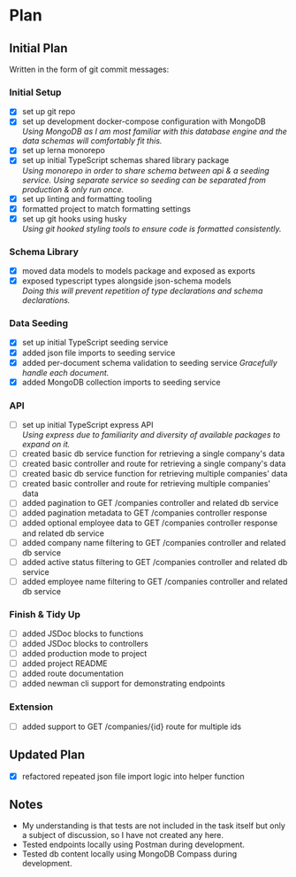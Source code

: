 # Plan

## Initial Plan

Written in the form of git commit messages:

### Initial Setup
- [X] set up git repo
- [X] set up development docker-compose configuration with MongoDB \
*Using MongoDB as I am most familiar with this database engine and the data schemas will comfortably fit this.*
- [X] set up lerna monorepo
- [X] set up initial TypeScript schemas shared library package \
*Using monorepo in order to share schema between api & a seeding service. Using separate service so seeding can be separated from production & only run once.*
- [X] set up linting and formatting tooling
- [X] formatted project to match formatting settings
- [X] set up git hooks using husky \
*Using git hooked styling tools to ensure code is formatted consistently.*
### Schema Library
- [X] moved data models to models package and exposed as exports
- [X] exposed typescript types alongside json-schema models \
*Doing this will prevent repetition of type declarations and schema declarations.*
### Data Seeding
- [X] set up initial TypeScript seeding service
- [X] added json file imports to seeding service
- [X] added per-document schema validation to seeding service
*Gracefully handle each document.*
- [X] added MongoDB collection imports to seeding service
### API
- [ ] set up initial TypeScript express API \
*Using express due to familiarity and diversity of available packages to expand on it.*
- [ ] created basic db service function for retrieving a single company's data
- [ ] created basic controller and route for retrieving a single company's data
- [ ] created basic db service function for retrieving multiple companies' data
- [ ] created basic controller and route for retrieving multiple companies' data
- [ ] added pagination to GET /companies controller and related db service
- [ ] added pagination metadata to GET /companies controller response
- [ ] added optional employee data to GET /companies controller response and related db service
- [ ] added company name filtering to GET /companies controller and related db service
- [ ] added active status filtering to GET /companies controller and related db service
- [ ] added employee name filtering to GET /companies controller and related db service
### Finish & Tidy Up
- [ ] added JSDoc blocks to functions
- [ ] added JSDoc blocks to controllers
- [ ] added production mode to project
- [ ] added project README
- [ ] added route documentation
- [ ] added newman cli support for demonstrating endpoints
### Extension
- [ ] added support to GET /companies/{id} route for multiple ids

## Updated Plan

- [X] refactored repeated json file import logic into helper function

## Notes

- My understanding is that tests are not included in the task itself but only a subject of discussion, so I have not created any here.
- Tested endpoints locally using Postman during development.
- Tested db content locally using MongoDB Compass during development.

